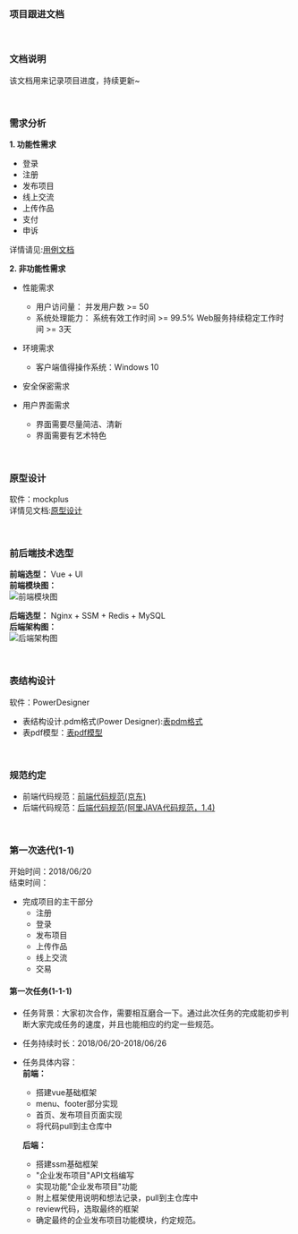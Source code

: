 ### 项目跟进文档

<br>

### 文档说明   

该文档用来记录项目进度，持续更新~

<br>

### 需求分析

**1. 功能性需求**
  * 登录
  * 注册
  * 发布项目
  * 线上交流
  * 上传作品
  * 支付
  * 申诉

详情请见:[用例文档](https://github.com/syt-honey/mobileMuseumOfArtWebsite/blob/master/%E7%BD%91%E7%AB%99%E7%94%A8%E4%BE%8B%E6%96%87%E6%A1%A3.md)

**2. 非功能性需求**
  * 性能需求
    * 用户访问量：
      并发用户数 >= 50
    * 系统处理能力：
      系统有效工作时间 >= 99.5%
      Web服务持续稳定工作时间 >= 3天

  * 环境需求
    * 客户端值得操作系统：Windows 10

  * 安全保密需求

  * 用户界面需求
    * 界面需要尽量简洁、清新
    * 界面需要有艺术特色

<br>

### 原型设计

软件：mockplus    
详情见文档:[原型设计](https://github.com/syt-honey/mobileMuseumOfArtWebsite/blob/master/%E7%BD%91%E7%AB%99%E5%8E%9F%E5%9E%8B.mp)

<br>

### 前后端技术选型

**前端选型：** Vue + UI   
**前端模块图：**  
![前端模块图](https://github.com/syt-honey/mobileMuseumOfArtWebsite/blob/master/picture/%E5%89%8D%E7%AB%AF%E6%A8%A1%E5%9D%97%E5%9B%BE.png)

**后端选型：** Nginx + SSM + Redis + MySQL  
**后端架构图：**  
![后端架构图](https://github.com/syt-honey/mobileMuseumOfArtWebsite/blob/master/picture/%E5%90%8E%E7%AB%AF%E7%AE%80%E6%98%93%E6%9E%B6%E6%9E%84%E5%9B%BE.png)

<br>

### 表结构设计

软件：PowerDesigner
* 表结构设计.pdm格式(Power Designer):[表pdm格式](https://github.com/syt-honey/mobileMuseumOfArtWebsite/blob/master/data_model/datamodel.pdm)
* 表pdf模型：[表pdf模型](https://github.com/syt-honey/mobileMuseumOfArtWebsite/blob/master/data_model/%E8%A1%A8%E6%A8%A1%E5%9E%8B.pdf)

<br>

### 规范约定   

* 前端代码规范：[前端代码规范(京东)](https://guide.aotu.io/docs/)
* 后端代码规范：[后端代码规范(阿里JAVA代码规范，1.4)](https://github.com/alibaba/p3c/blob/master/%E9%98%BF%E9%87%8C%E5%B7%B4%E5%B7%B4Java%E5%BC%80%E5%8F%91%E6%89%8B%E5%86%8C%EF%BC%88%E8%AF%A6%E5%B0%BD%E7%89%88%EF%BC%89.pdf)

<br>

### 第一次迭代(1-1)    

开始时间：2018/06/20   
结束时间：

* 完成项目的主干部分
  * 注册
  * 登录
  * 发布项目
  * 上传作品
  * 线上交流
  * 交易

#### 第一次任务(1-1-1)   

* 任务背景：大家初次合作，需要相互磨合一下。通过此次任务的完成能初步判断大家完成任务的速度，并且也能相应的约定一些规范。     
* 任务持续时长：2018/06/20-2018/06/26   

* 任务具体内容：  
  **前端：**    
  * 搭建vue基础框架
  * menu、footer部分实现
  * 首页、发布项目页面实现
  * 将代码pull到主仓库中

  **后端：**   
  * 搭建ssm基础框架
  * "企业发布项目"API文档编写
  * 实现功能"企业发布项目"功能
  * 附上框架使用说明和想法记录，pull到主仓库中
  * review代码，选取最终的框架
  * 确定最终的企业发布项目功能模块，约定规范。


  <br>
